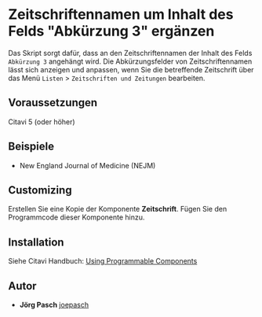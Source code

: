 # Zeitschriftennamen um Inhalt des Felds "Abkürzung 3" ergänzen
Das Skript sorgt dafür, dass an den Zeitschriftennamen der Inhalt des Felds `Abkürzung 3` angehängt wird. Die Abkürzungsfelder von Zeitschriftennamen lässt sich anzeigen und anpassen, wenn Sie die betreffende Zeitschrift über das Menü `Listen` > `Zeitschriften und Zeitungen` bearbeiten.

## Voraussetzungen
Citavi 5 (oder höher)

## Beispiele

- New England Journal of Medicine (NEJM)

## Customizing
Erstellen Sie eine Kopie der Komponente **Zeitschrift**. Fügen Sie den Programmcode dieser Komponente hinzu.

## Installation
Siehe Citavi Handbuch: [Using Programmable Components](https://www.citavi.com/programmable_components)

## Autor

* **Jörg Pasch** [joepasch](https://github.com/joepasch)
